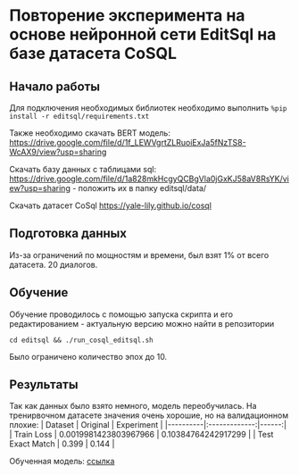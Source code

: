 # Повторение эксперимента на основе нейронной сети EditSql на базе датасета CoSQL
## Начало работы
Для подключения необходимых библиотек необходимо выполнить `%pip install -r editsql/requirements.txt`

Также необходимо скачать BERT модель: https://drive.google.com/file/d/1f_LEWVgrtZLRuoiExJa5fNzTS8-WcAX9/view?usp=sharing

Скачать базу данных с таблицами sql: https://drive.google.com/file/d/1a828mkHcgyQCBgVla0jGxKJ58aV8RsYK/view?usp=sharing - положить их в папку editsql/data/

Скачать датасет CoSql https://yale-lily.github.io/cosql
## Подготовка данных
Из-за ограничений по мощностям и времени, был взят 1% от всего датасета. 20 диалогов.
## Обучение 
Обучение проводилось с помощью запуска скрипта и его редактированием - актуальную версию можно найти в репозитории
```
cd editsql && ./run_cosql_editsql.sh
```
Было ограничено количество эпох до 10.
## Результаты
Так как данных было взято немного, модель переобучилась. На тренирвочном датасете значения очень хорошие, но на валидационном плохие:
| Dataset   |      Original      |  Experiment |
|----------|:-------------:|------:|
| Train Loss |  0.0019981423803967966 | 0.10384764242917299 |
| Test Exact Match |    0.399   |  0.144 |

Обученная модель: [ссылка](https://drive.google.com/file/d/1qGRu8arSasrGibx7uboYfrIs6eRuEBNv/view?usp=sharing)
